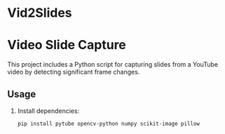 # Vid2Slides

# Video Slide Capture

This project includes a Python script for capturing slides from a YouTube video by detecting significant frame changes.

## Usage

1. Install dependencies:
   ```bash
   pip install pytube opencv-python numpy scikit-image pillow
